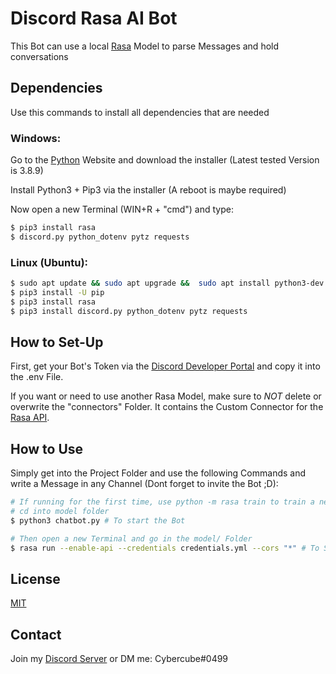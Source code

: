 # Discord Rasa AI Bot

This Bot can use a local [Rasa](https://rasa.com/) Model to parse Messages and hold conversations

## Dependencies
Use this commands to install all dependencies that are needed


### Windows:

Go to the [Python](https://python.org/downloads/) Website and download the installer (Latest tested Version is 3.8.9)

Install Python3 + Pip3 via the installer (A reboot is maybe required)

Now open a new Terminal (WIN+R + "cmd") and type:

```sh
$ pip3 install rasa 
$ discord.py python_dotenv pytz requests
```
### Linux (Ubuntu):

```sh
$ sudo apt update && sudo apt upgrade &&  sudo apt install python3-dev python3-pip
$ pip3 install -U pip
$ pip3 install rasa
$ pip3 install discord.py python_dotenv pytz requests
```

## How to Set-Up

First, get your Bot's Token via the [Discord Developer Portal](https://discord.com/developers/applications) and copy it into the .env File.

If you want or need to use another Rasa Model, make sure to *NOT* delete or overwrite the "connectors" Folder. It contains the Custom Connector for the [Rasa API](https://rasa.com/docs/rasa/connectors/custom-connectors).

## How to Use

Simply get into the Project Folder and use the following Commands and write a Message in any Channel (Dont forget to invite the Bot ;D):

```sh
# If running for the first time, use python -m rasa train to train a new model
# cd into model folder
$ python3 chatbot.py # To start the Bot

# Then open a new Terminal and go in the model/ Folder
$ rasa run --enable-api --credentials credentials.yml --cors "*" # To Start the Rasa Server
```

## License
[MIT](https://choosealicense.com/licenses/mit/)

## Contact 
Join my [Discord Server](https://discord.gg/4XYcD2Jk54) or DM me: Cybercube#0499
